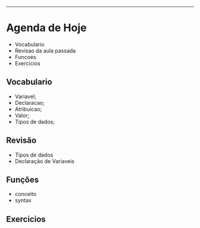 ---
# Agenda de Hoje
- Vocabulario
- Revisao da aula passada
- Funcoes
- Exercicios

## Vocabulario
- Variavel;
- Declaracao;
- Atribuicao;
- Valor;
- Tipos de dados;

## Revisão
- Tipos de dados
- Declaração de Variaveis

## Funções
- conceito
- syntax

## Exercicios
